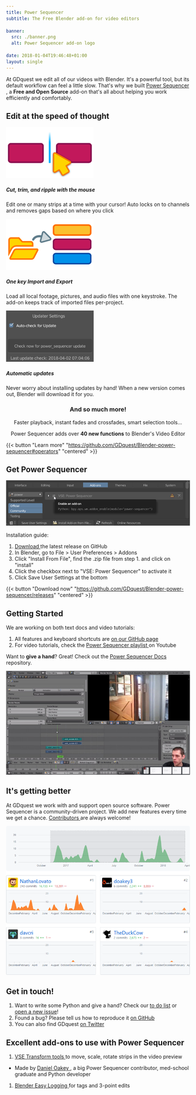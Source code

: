 ```yaml
---
title: Power Sequencer
subtitle: The Free Blender add-on for video editors

banner:
  src: ./banner.png
  alt: Power Sequencer add-on logo

date: 2018-01-04T19:46:48+01:00
layout: single
---
```


At GDquest we edit all of our videos with Blender. It's a powerful tool, but its default workflow can feel a little slow. That's why we built [ Power Sequencer ](https://github.com/GDquest/Blender-power-sequencer/), a **Free and Open Source** add-on that's all about helping you work efficiently and comfortably.

<div class="container base-top-padding">
  <h2 data-font="centered" class="no-margin">Edit at the speed of thought</h2>
  <div class="grid split3 big-top-margin" data-font="centered">
      <div class="card outline">
          <img src="./img/mouse-cut.png" alt="A mouse cursor icon in the middle of two strips, after cutting them in half" style="background-color: black;">
          <div class="content">
              <h5>Cut, trim, and ripple with the mouse</h5>
              <p>Edit one or many strips at a time with your cursor! Auto locks on to channels and removes gaps based on where you click</p>
          </div>
      </div>
      <div class="card outline">
          <img src="./img/one-key-import.png" alt="Arrow pointing from a folder icon towards 3 stacked video, image and audio strips" style="background-color: black;">
          <div class="content">
              <h5>One key Import and Export</h5>
              <p>Load all local footage, pictures, and audio files with one keystroke. The add-on keeps track of imported files per-project.</p>
          </div>
      </div>
      <div class="card outline">
          <img src="./img/auto-updates.png" alt="blender logo">
          <div class="content">
              <h5>Automatic updates</h5>
              <p>Never worry about installing updates by hand! When a new version comes out, Blender will download it for you.</p>
          </div>
      </div>
  </div>
</div>

<h3 align="center">
And so much more!
</h3>

<p align="center">
Faster playback, instant fades and crossfades, smart selection tools...
</p>

<p align="center">
Power Sequencer adds over <strong>40 new functions</strong> to Blender's Video Editor
</p>

{{< button "Learn more" "https://github.com/GDquest/Blender-power-sequencer#operators" "centered" >}}


## Get Power Sequencer

![The enable add-on window and checkbox](./img/blender-enable-addon.png)

Installation guide:

1. [ Download ](https://github.com/GDquest/Blender-power-sequencer/releases) the latest release on GitHub
1. In Blender, go to File > User Preferences > Addons
1. Click "Install From File", find the .zip file from step 1. and click on "install"
1. Click the checkbox next to "VSE: Power Sequencer" to activate it
1. Click Save User Settings at the bottom

{{< button "Download now" "https://github.com/GDquest/Blender-power-sequencer/releases" "centered" >}}

## Getting Started

We are working on both text docs and video tutorials:

1. All features and keyboard shortcuts are [ on our GitHub page ](https://github.com/GDquest/Blender-power-sequencer#add-crossfade)
1. For video tutorials, check the [ Power Sequencer playlist ](https://www.youtube.com/watch?v=boAhi8hWBXc&list=PLhqJJNjsQ7KFjp88Cu57Zb9_wFt7nlkEI) on Youtube

Want to **give a hand**? Great! Check out the [Power Sequencer Docs](https://github.com/GDquest/Blender-power-sequencer-docs/) repository.

![Daniel Oakey, a med school graduate and open source enthusiast, teaching video editing with Blender](./img/doakey3-beginner-tutorial.jpg)

## It's getting better

At GDquest we work with and support open source software. Power Sequencer is a community-driven project. We add new features every time we get a chance. [ Contributors ](https://github.com/GDquest/Blender-power-sequencer) are always welcome!

![Graph showing the code contributions over time on GitHub](./img/github-activity.png)


## Get in touch!

1. Want to write some Python and give a hand? Check our [to do list](https://github.com/GDquest/Blender-power-sequencer/issues) or [open a new issue](https://github.com/GDquest/Blender-power-sequencer/issues/new)!
1. Found a bug? Please tell us how to reproduce it [on GitHub](https://github.com/GDquest/Blender-power-sequencer/issues/new)
1. You can also find GDquest [on Twitter](https://twitter.com/NathanGDquest)

## Excellent add-ons to use with Power Sequencer

1. [VSE Transform tools ](https://github.com/doakey3/VSE_Transform_Tools) to move, scale, rotate strips in the video preview
  - Made by [ Daniel Oakey ](https://github.com/doakey3/), a big Power Sequencer contributor, med-school graduate and Python developer
1. [ Blender Easy Logging ](http://easy-logging.net/) for tags and 3-point edits
